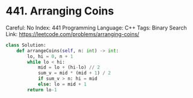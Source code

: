 # 441. Arranging Coins

Careful: No
Index: 441
Programming Language: C++
Tags: Binary Search
Link: https://leetcode.com/problems/arranging-coins/

```python
class Solution:
    def arrangeCoins(self, n: int) -> int:
        lo, hi = 0, n + 1
        while lo < hi:
            mid = lo + (hi-lo) // 2
            sum_v = mid * (mid + 1) / 2
            if sum_v > n: hi = mid
            else: lo = mid + 1
        return lo-1
```